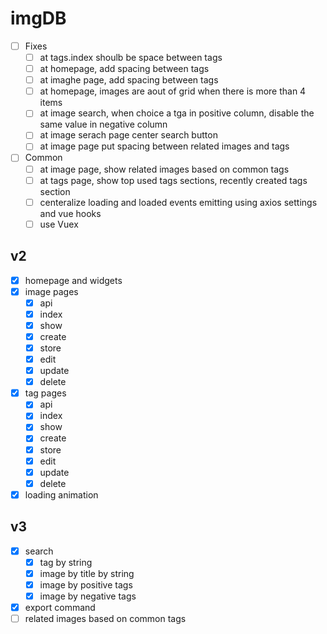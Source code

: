 # imgDB

-  [ ] Fixes
    * [ ] at tags.index shoulb be space between tags
    * [ ] at homepage, add spacing between tags
    * [ ] at imaghe page, add spacing between tags
    * [ ] at homepage, images are aout of grid when there is more than 4 items
    * [ ] at image search, when choice a tga in positive column, disable the same value in negative column
    * [ ] at image serach page center search button
    * [ ] at image page put spacing between related images and tags

- [ ] Common
    * [ ] at image page, show related images based on common tags
    * [ ] at tags page, show top used tags sections, recently created tags section
    * [ ] centeralize loading and loaded events emitting using axios settings and vue hooks
    * [ ] use Vuex

## v2

- [x] homepage and widgets
- [x] image pages
    * [x] api
    * [x] index
    * [x] show
    * [x] create
    * [x] store
    * [x] edit
    * [x] update
    * [x] delete
- [x] tag pages
    * [x] api
    * [x] index
    * [x] show
    * [x] create
    * [x] store
    * [x] edit
    * [x] update
    * [x] delete
- [x] loading animation

## v3

- [x] search
    * [x] tag by string
    * [x] image by title by string
    * [x] image by positive tags
    * [x] image by negative tags
- [x] export command
- [ ] related images based on common tags
